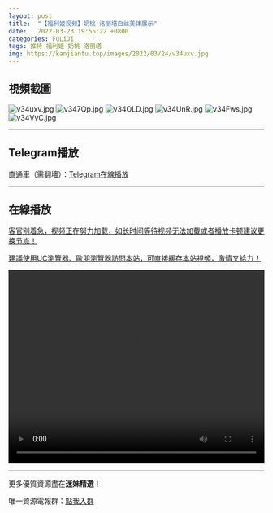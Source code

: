 ```yaml
---
layout: post
title:  "【福利姬视频】奶桃 洛丽塔白丝美体展示"
date:   2022-03-23 19:55:22 +0800
categories: FuLiJi
tags: 推特 福利姬 奶桃 洛丽塔
img: https://kanjiantu.top/images/2022/03/24/v34uxv.jpg
---
```



## 視頻截圖

![v34uxv.jpg](https://kanjiantu.top/images/2022/03/24/v34uxv.jpg)
![v347Qp.jpg](https://kanjiantu.top/images/2022/03/24/v347Qp.jpg)
![v34OLD.jpg](https://kanjiantu.top/images/2022/03/24/v34OLD.jpg)
![v34UnR.jpg](https://kanjiantu.top/images/2022/03/24/v34UnR.jpg)
![v34Fws.jpg](https://kanjiantu.top/images/2022/03/24/v34Fws.jpg)
![v34VvC.jpg](https://kanjiantu.top/images/2022/03/24/v34VvC.jpg)

* * *
## Telegram播放

直通車（需翻墻）：[Telegram在線播放](https://t.me/mimeijingxuan/118)

* * *
## 在線播放
<u>客官别着急，视频正在努力加载，如长时间等待视频无法加载或者播放卡顿建议更换节点！</u>

<u>建議使用UC瀏覽器、歐朋瀏覽器訪問本站，可直接緩存本站視頻，激情又給力！</u>
<center><video src="https://cdn.publer.io/uploads/videos/62457e21db279776cfbeeb99/58d62dc3e3732462343f846b50b63b77.mp4" width="100%" height="380px" controls="controls"></video></center>


* * *
更多優質資源盡在**迷妹精選**！

唯一資源電報群：[點我入群](https://t.me/mimeijingxuan)


